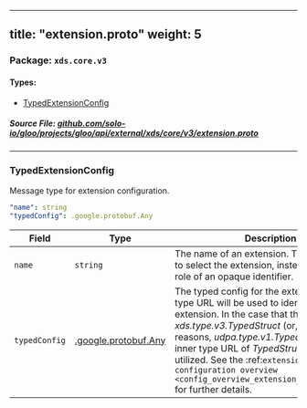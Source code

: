 
---
title: "extension.proto"
weight: 5
---

<!-- Code generated by solo-kit. DO NOT EDIT. -->


### Package: `xds.core.v3` 
#### Types:


- [TypedExtensionConfig](#typedextensionconfig)
  



##### Source File: [github.com/solo-io/gloo/projects/gloo/api/external/xds/core/v3/extension.proto](https://github.com/solo-io/gloo/blob/main/projects/gloo/api/external/xds/core/v3/extension.proto)





---
### TypedExtensionConfig

 
Message type for extension configuration.

```yaml
"name": string
"typedConfig": .google.protobuf.Any

```

| Field | Type | Description |
| ----- | ---- | ----------- | 
| `name` | `string` | The name of an extension. This is not used to select the extension, instead it serves the role of an opaque identifier. |
| `typedConfig` | [.google.protobuf.Any](https://developers.google.com/protocol-buffers/docs/reference/csharp/class/google/protobuf/well-known-types/any) | The typed config for the extension. The type URL will be used to identify the extension. In the case that the type URL is *xds.type.v3.TypedStruct* (or, for historical reasons, *udpa.type.v1.TypedStruct*), the inner type URL of *TypedStruct* will be utilized. See the :ref:`extension configuration overview <config_overview_extension_configuration>` for further details. |





<!-- Start of HubSpot Embed Code -->
<script type="text/javascript" id="hs-script-loader" async defer src="//js.hs-scripts.com/5130874.js"></script>
<!-- End of HubSpot Embed Code -->
